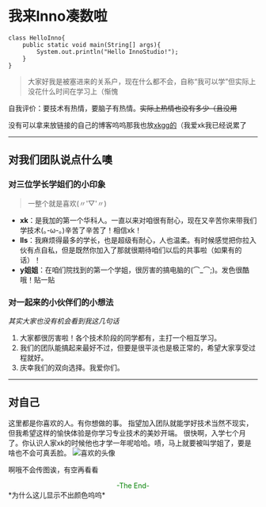 # 我来Inno凑数啦
```
class HelloInno{
    public static void main(String[] args){
        System.out.println("Hello InnoStudio!");
    }
}
```

> 大家好我是被塞进来的关系户，现在什么都不会，自称“我可以学”但实际上没花什么时间在学习上（惭愧

自我评价：要技术有热情，要脑子有热情。~~实际上热情也没有多少（且没用~~

没有可以拿来放链接的自己的博客呜呜那我也放[xkgg的](https://dekrt.cn/archives/)（我爱xk我已经说累了
___

## 对我们团队说点什么噢

### 对三位学长学姐们的小印象
>一整个就是喜欢(〃'▽'〃)
* **xk**：是我加的第一个华科人。一直以来对咱很有耐心，现在又辛苦你来带我们学技术(｡-ω-｡)辛苦了辛苦了！相信xk！
* **lls**：我麻烦得最多的学长，也是超级有耐心，人也温柔。有时候感觉把你拉入伙有点自私，但是既然你加入了那就很期待咱们以后的共事啦（如果有的话）！
* **y姐姐**：在咱们院找到的第一个学姐，很厉害的搞电脑的(⌒_⌒;)。发色很酷哦！贴一贴

### 对一起来的小伙伴们的小想法
*其实大家也没有机会看到我这几句话*
1. 大家都很厉害啦！各个技术阶段的同学都有，主打一个相互学习。
2. 我们的团队能搞起来最好不过，但要是很平淡也是极正常的，希望大家享受过程就好。
3. 庆幸我们的双向选择。我爱你们。
___
## 对自己
这里都是你喜欢的人。有你想做的事。
指望加入团队就能学好技术当然不现实，但我希望这样的愉快体验是你学习专业技术的美妙开端。
很快啊，入学七个月了。你认识人家xk的时候他也才学一年呢哈哈。啧，马上就要被叫学姐了，要是啥也不会可真丢脸。
![喜欢的头像](%E5%A4%B4%E5%83%8F.jpg)

啊哦不会传图诶，有空再看看

<center><font color=#008000>-The End-</font></center>
*为什么这儿显示不出颜色呜呜*
